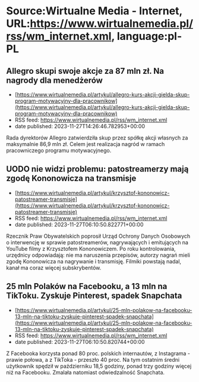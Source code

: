 # Source:Wirtualne Media - Internet, URL:https://www.wirtualnemedia.pl/rss/wm_internet.xml, language:pl-PL

## Allegro skupi swoje akcje za 87 mln zł. Na nagrody dla menedżerów
 - [https://www.wirtualnemedia.pl/artykul/allegro-kurs-akcji-gielda-skup-program-motywacyjny-dla-pracownikow](https://www.wirtualnemedia.pl/artykul/allegro-kurs-akcji-gielda-skup-program-motywacyjny-dla-pracownikow)
 - RSS feed: https://www.wirtualnemedia.pl/rss/wm_internet.xml
 - date published: 2023-11-27T14:26:46.782953+00:00

Rada dyrektorów Allegro zatwierdziła skup przez spółkę akcji własnych za maksymalnie 86,9 mln zł. Celem jest realizacja nagród w ramach pracowniczego programu motywacyjnego.

## UODO nie widzi problemu: patostreamerzy mają zgodę Kononowicza na transmisje
 - [https://www.wirtualnemedia.pl/artykul/krzysztof-kononowicz-patostreamer-transmisje](https://www.wirtualnemedia.pl/artykul/krzysztof-kononowicz-patostreamer-transmisje)
 - RSS feed: https://www.wirtualnemedia.pl/rss/wm_internet.xml
 - date published: 2023-11-27T06:10:50.822771+00:00

Rzecznik Praw Obywatelskich poprosił Urząd Ochrony Danych Osobowych o interwencję w sprawie patostreamerów, nagrywających i emitujących na YouTube filmy z Krzysztofem Kononowiczem. Po roku kontrolowania, urzędnicy odpowiadają: nie ma naruszenia przepisów, autorzy nagrań mieli zgodę Kononowicza na nagrywanie i transmisję. Filmiki powstają nadal, kanał ma coraz więcej subskrybentów.

## 25 mln Polaków na Facebooku, a 13 mln na TikToku. Zyskuje Pinterest, spadek Snapchata
 - [https://www.wirtualnemedia.pl/artykul/25-mln-polakow-na-facebooku-13-mln-na-tiktoku-zyskuje-pinterest-spadek-snapchata](https://www.wirtualnemedia.pl/artykul/25-mln-polakow-na-facebooku-13-mln-na-tiktoku-zyskuje-pinterest-spadek-snapchata)
 - RSS feed: https://www.wirtualnemedia.pl/rss/wm_internet.xml
 - date published: 2023-11-27T06:10:50.820744+00:00

Z Facebooka korzysta ponad 80 proc. polskich internautów, z Instagrama - prawie połowa, a z TikToka - przeszło 40 proc. Na tym ostatnim średni użytkownik spędził w październiku 18,5 godziny, ponad trzy godziny więcej niż na Facebooku. Zmalała natomiast odwiedzalność Snapchata.


